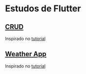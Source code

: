 # Estudos de Flutter
## [CRUD](crud)
Inspirado no [tutorial](https://www.youtube.com/playlist?list=PLON4pEkDkNcge2Bvpp3Gj-k7ed2YX8vKb)

## [Weather App](weather_app)
Inspirado no [tutorial](https://www.youtube.com/watch?v=LAM8oF-d81I&t)
